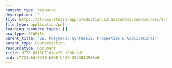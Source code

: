 ```yaml
---
content_type: resource
description: ''
file: https://ol-ocw-studio-app-production.s3.amazonaws.com/courses/3-091sc-introduction-to-solid-state-chemistry-fall-2010/c7721d8d03f0b068b4592039833981e6_MIT3_091SCF10lec29_iPOD.pdf
file_type: application/pdf
learning_resource_types: []
ocw_type: OCWFile
parent_title: '29. Polymers: Synthesis, Properties & Applications'
parent_type: CourseSection
resourcetype: Document
title: MIT3_091SCF10lec29_iPOD.pdf
uid: c7721d8d-03f0-b068-b459-2039833981e6
---
```

